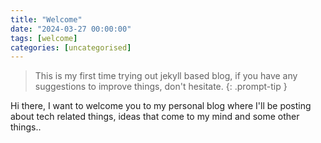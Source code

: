 ```yaml
---
title: "Welcome"
date: "2024-03-27 00:00:00"
tags: [welcome]
categories: [uncategorised]
---
```

> This is my first time trying out jekyll based blog, if you have any suggestions to improve things, don't hesitate.
{: .prompt-tip }

Hi there,
I want to welcome you to my personal blog where I'll be posting about tech related things, ideas that come to my mind and some other things..